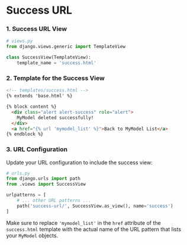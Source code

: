 # Success URL

### 1. Success URL View

```python
# views.py
from django.views.generic import TemplateView

class SuccessView(TemplateView):
    template_name = 'success.html'
```

### 2. Template for the Success View

```html
<!-- templates/success.html -->
{% extends 'base.html' %}

{% block content %}
  <div class="alert alert-success" role="alert">
    MyModel deleted successfully!
  </div>
  <a href="{% url 'mymodel_list' %}">Back to MyModel List</a>
{% endblock %}
```

### 3. URL Configuration

Update your URL configuration to include the success view:

```python
# urls.py
from django.urls import path
from .views import SuccessView

urlpatterns = [
    # ... other URL patterns ...
    path('success-url/', SuccessView.as_view(), name='success')
]
```

Make sure to replace `'mymodel_list'` in the `href` attribute of the `success.html` 
template with the actual name of the URL pattern that lists your `MyModel` objects.
